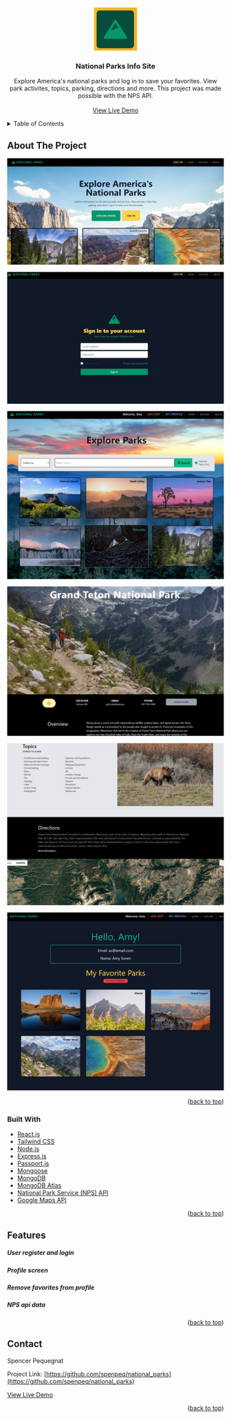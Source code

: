 <div id="top"></div>

<!-- PROJECT SHIELDS -->

<!-- [![Contributors][contributors-shield]][contributors-url]
[![Forks][forks-shield]][forks-url]
[![Stargazers][stars-shield]][stars-url]
[![Issues][issues-shield]][issues-url]
[![MIT License][license-shield]][license-url]
[![LinkedIn][linkedin-shield]][linkedin-url] -->


<!-- PROJECT LOGO -->
<br />
<div align="center">
  <a href="https://github.com/spenpeq/national_parks">
    <img src="images/nat-logo.JPG" alt="Logo" width="100" height="100">
  </a>

<h3 align="center">National Parks Info Site</h3>

  <p align="center">
    Explore America's national parks and log in to save your favorites. View park activites, topics, parking, directions and more. This project was made possible with the NPS API.
    <br>
    <!-- <a href="https://github.com/github_username/repo_name"><strong>Explore the docs »</strong></a> -->
    <br />
    <a href="https://national-parks-spencer.herokuapp.com/">View Live Demo</a>
    <!-- ·
    <a href="https://github.com/github_username/repo_name/issues">Report Bug</a>
    ·
    <a href="https://github.com/github_username/repo_name/issues">Request Feature</a> -->
  </p>
</div>



<!-- TABLE OF CONTENTS -->
<details>
  <summary>Table of Contents</summary>
  <ol>
    <li>
      <a href="#about-the-project">About The Project</a>
      <ul>
        <li><a href="#built-with">Built With</a></li>
      </ul>
    </li>
    <!-- <li>
      <a href="#getting-started">Getting Started</a>
      <ul>
        <li><a href="#prerequisites">Prerequisites</a></li>
        <li><a href="#installation">Installation</a></li>
      </ul>
    </li> -->
    <!-- <li><a href="#usage">Usage</a></li>
    <li><a href="#roadmap">Roadmap</a></li>
    <li><a href="#contributing">Contributing</a></li>
    <li><a href="#license">License</a></li> -->
    <li><a href="#features">Features</a></li>
    <li><a href="#contact">Contact</a></li>
    <!-- <li><a href="#acknowledgments">Acknowledgments</a></li> -->
  </ol>
</details>



<!-- ABOUT THE PROJECT -->
## About The Project

[![Home][screenshot1]](https://github.com/spenpeq/national_parks/blob/master/images/nat-photo-1.JPG)

[![Login][screenshot2]](https://github.com/spenpeq/national_parks/blob/master/images/nat-photo-2.JPG)

[![Explore][screenshot3]](https://github.com/spenpeq/national_parks/blob/master/images/nat-photo-3.jpg)

[![Park][screenshot4]](https://github.com/spenpeq/national_parks/blob/master/images/nat-photo-4.JPG)

[![Park Topics and Map][screenshot5]](https://github.com/spenpeq/national_parks/blob/master/images/nat-photo-5.JPG)

[![Profile Screen][screenshot6]](https://github.com/spenpeq/national_parks/blob/master/images/nat-photo-6.JPG)


<p align="right">(<a href="#top">back to top</a>)</p>



### Built With

* [React.js](https://reactjs.org/)
* [Tailwind CSS](https://tailwindcss.com/)
* [Node.js](https://nodejs.org/)
* [Express.js](https://expressjs.com/)
* [Passport.js](http://www.passportjs.org/)
* [Mongoose](https://mongoosejs.com/docs/)
* [MongoDB](https://www.mongodb.com/)
* [MongoDB Atlas](https://www.mongodb.com/atlas/database)
* [National Park Service (NPS) API](https://www.nps.gov/subjects/developer/index.htm)
* [Google Maps API](https://developers.google.com/maps)


<p align="right">(<a href="#top">back to top</a>)</p>


<!-- GETTING STARTED
## Getting Started

This is an example of how you may give instructions on setting up your project locally.
To get a local copy up and running follow these simple example steps.

### Prerequisites

This is an example of how to list things you need to use the software and how to install them.
* npm
  ```sh
  npm install npm@latest -g
  ``` -->

<!-- ### Installation

1. Get a free API Key at [https://example.com](https://example.com)
2. Clone the repo
   ```sh
   git clone https://github.com/github_username/repo_name.git
   ```
3. Install NPM packages
   ```sh
   npm install
   ```
4. Enter your API in `config.js`
   ```js
   const API_KEY = 'ENTER YOUR API';
   ```

<p align="right">(<a href="#top">back to top</a>)</p> -->


<!-- USAGE EXAMPLES -->
<!-- ## Usage

Use this space to show useful examples of how a project can be used. Additional screenshots, code examples and demos work well in this space. You may also link to more resources.

_For more examples, please refer to the [Documentation](https://example.com)_

<p align="right">(<a href="#top">back to top</a>)</p> -->


<!-- USAGE EXAMPLES -->
## Features

##### User register and login
##### Profile screen
##### Remove favorites from profile
##### NPS api data

<!-- _For more examples, please refer to the [Documentation](https://example.com)_ -->

<p align="right">(<a href="#top">back to top</a>)</p>



<!-- ROADMAP -->
<!-- ## Roadmap

- [] Feature 1
- [] Feature 2
- [] Feature 3
    - [] Nested Feature

See the [open issues](https://github.com/github_username/repo_name/issues) for a full list of proposed features (and known issues).

<p align="right">(<a href="#top">back to top</a>)</p> -->



<!-- CONTRIBUTING -->
<!-- ## Contributing

Contributions are what make the open source community such an amazing place to learn, inspire, and create. Any contributions you make are **greatly appreciated**.

If you have a suggestion that would make this better, please fork the repo and create a pull request. You can also simply open an issue with the tag "enhancement".
Don't forget to give the project a star! Thanks again!

1. Fork the Project
2. Create your Feature Branch (`git checkout -b feature/AmazingFeature`)
3. Commit your Changes (`git commit -m 'Add some AmazingFeature'`)
4. Push to the Branch (`git push origin feature/AmazingFeature`)
5. Open a Pull Request

<p align="right">(<a href="#top">back to top</a>)</p>



<!-- LICENSE -->
<!-- ## License

Distributed under the MIT License. See `LICENSE.txt` for more information.

<p align="right">(<a href="#top">back to top</a>)</p> -->



<!-- CONTACT -->
## Contact

<!-- Name - [@twitter_handle](https://twitter.com/twitter_handle) - email@email_client.com -->
Spencer Pequegnat

Project Link: [https://github.com/spenpeq/national_parks](https://github.com/spenpeq/national_parks)

<a href="https://national-parks-spencer.herokuapp.com/">View Live Demo</a>

<p align="right">(<a href="#top">back to top</a>)</p>



<!-- ACKNOWLEDGMENTS -->
<!-- ## Acknowledgments

* []()
* []()
* []()

<p align="right">(<a href="#top">back to top</a>)</p> -->



<!-- MARKDOWN LINKS & IMAGES -->
<!-- https://www.markdownguide.org/basic-syntax/#reference-style-links -->

<!-- [contributors-shield]: https://img.shields.io/github/contributors/github_username/repo_name.svg?style=for-the-badge
[contributors-url]: https://github.com/github_username/repo_name/graphs/contributors
[forks-shield]: https://img.shields.io/github/forks/github_username/repo_name.svg?style=for-the-badge
[forks-url]: https://github.com/github_username/repo_name/network/members
[stars-shield]: https://img.shields.io/github/stars/github_username/repo_name.svg?style=for-the-badge
[stars-url]: https://github.com/github_username/repo_name/stargazers
[issues-shield]: https://img.shields.io/github/issues/github_username/repo_name.svg?style=for-the-badge
[issues-url]: https://github.com/github_username/repo_name/issues
[license-shield]: https://img.shields.io/github/license/github_username/repo_name.svg?style=for-the-badge
[license-url]: https://github.com/github_username/repo_name/blob/master/LICENSE.txt
[linkedin-shield]: https://img.shields.io/badge/-LinkedIn-black.svg?style=for-the-badge&logo=linkedin&colorB=555
[linkedin-url]: https://linkedin.com/in/linkedin_username -->

[screenshot1]: images/nat-photo-1.JPG
[screenshot2]: images/nat-photo-2.JPG
[screenshot3]: images/nat-photo-3.JPG
[screenshot4]: images/nat-photo-4.JPG
[screenshot5]: images/nat-photo-5.JPG
[screenshot6]: images/nat-photo-6.JPG  